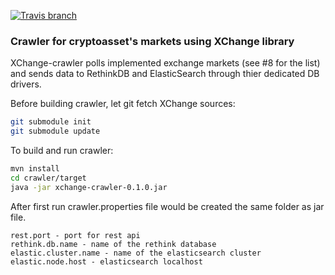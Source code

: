 [![Travis branch](https://img.shields.io/travis/cyberFund/xchange-crawler/master.svg)](https://travis-ci.org/cyberFund/xchange-crawler)
### Crawler for cryptoasset's markets using XChange library

XChange-crawler polls implemented exchange markets (see #8 for
the list) and sends data to RethinkDB and ElasticSearch through
thier dedicated DB drivers.

Before building crawler, let git fetch XChange sources:
```bash
git submodule init
git submodule update

```

To build and run crawler:
```bash
mvn install
cd crawler/target
java -jar xchange-crawler-0.1.0.jar
```

After first run crawler.properties file would be created the same folder as jar file.
```
rest.port - port for rest api
rethink.db.name - name of the rethink database
elastic.cluster.name - name of the elasticsearch cluster
elastic.node.host - elasticsearch localhost

```
